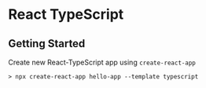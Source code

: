 # React TypeScript

## Getting Started
Create new React-TypeScript app using `create-react-app`  
```
> npx create-react-app hello-app --template typescript
```
